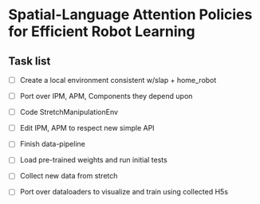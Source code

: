 # Spatial-Language Attention Policies for Efficient Robot Learning

## Task list

- [ ] Create a local environment consistent w/slap + home_robot
- [ ] Port over IPM, APM, Components they depend upon
- [ ] Code StretchManipulationEnv
- [ ] Edit IPM, APM to respect new simple API
- [ ] Finish data-pipeline
- [ ] Load pre-trained weights and run initial tests
- [ ] Collect new data from stretch
- [ ] Port over dataloaders to visualize and train using collected H5s

